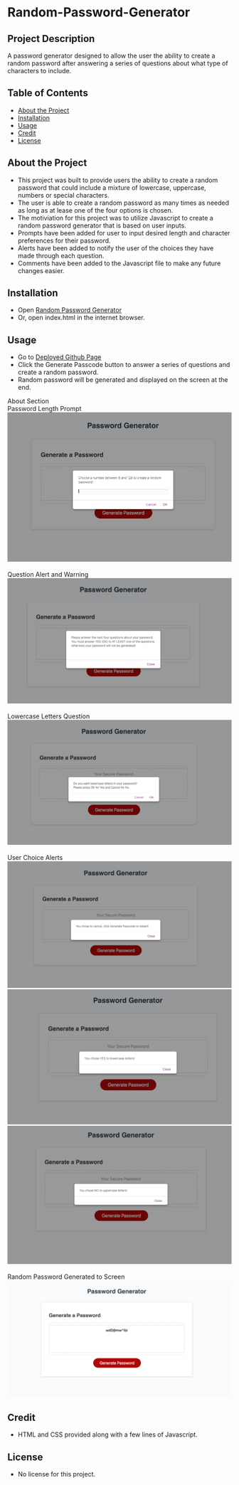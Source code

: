 # Random-Password-Generator

## Project Description

A password generator designed to allow the user the ability to create a random password after answering a series of questions about what type of characters to include.

## Table of Contents 

- [About the Project](#about-the-project)
- [Installation](#installation)
- [Usage](#usage)
- [Credit](#credit)
- [License](#license)

## About the Project

- This project was built to provide users the ability to create a random password that could include a mixture of lowercase, uppercase, numbers or special characters.
- The user is able to create a random password as many times as needed as long as at lease one of the four options is chosen.
- The motiviation for this project was to utilize Javascript to create a random password generator that is based on user inputs.
- Prompts have been added for user to input desired length and character preferences for their password.
- Alerts have been added to notify the user of the choices they have made through each question.
- Comments have been added to the Javascript file to make any future changes easier.

## Installation

- Open [Random Password Generator](https://twashke.github.io/Random-Password-Generator/) 
- Or, open index.html in the internet browser.

## Usage

- Go to [Deployed Github Page](https://twashke.github.io/Random-Password-Generator/)
- Click the Generate Passcode button to answer a series of questions and create a random password.
- Random password will be generated and displayed on the screen at the end.

About Section \
Password Length Prompt \
![Password Length Prompt](Assets/images/password_length_prompt.png) \
\
Question Alert and Warning \
![Question Alert and Warning](Assets/images/upcoming_questions_alert.png) \
\
Lowercase Letters Question \
![Lowercase Letters Question](Assets/images/lowecase_letters_confirm.png) \
\
User Choice Alerts \
![You chose Cancel](Assets/images/cancel_alert.png) \
![You chose YES](Assets/images/yes_alert.png) \
![You chose NO](Assets/images/no_alert.png) \
\
Random Password Generated to Screen \
![Random Password Generated](Assets/images/random_password_generated.png) 

## Credit

- HTML and CSS provided along with a few lines of Javascript.

## License

- No license for this project.